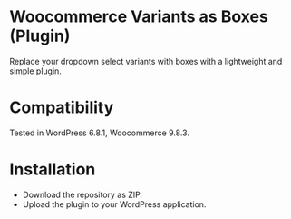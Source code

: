 # Woocommerce Variants as Boxes (Plugin)
Replace your dropdown select variants with boxes with a lightweight and simple plugin.

# Compatibility
Tested in WordPress 6.8.1, Woocommerce 9.8.3.

# Installation
- Download the repository as ZIP.
- Upload the plugin to your WordPress application.
  
